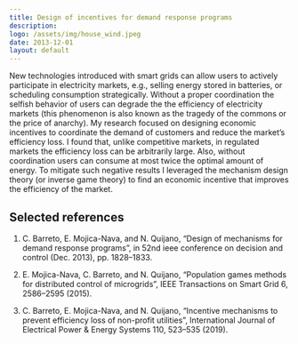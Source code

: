 ```yaml
---
title: Design of incentives for demand response programs
description: 
logo: /assets/img/house_wind.jpeg
date: 2013-12-01
layout: default
---
```



New technologies introduced with smart grids can allow users to actively participate
in electricity markets, e.g., selling energy stored in batteries, or scheduling consumption
strategically. Without a proper coordination the selfish behavior of users can degrade the
the efficiency of electricity markets (this phenomenon is also known as the tragedy of the
commons or the price of anarchy). My research focused on designing economic incentives to
coordinate the demand of customers and reduce the market’s efficiency loss. I found that,
unlike competitive markets, in regulated markets the efficiency loss can be arbitrarily large.
Also, without coordination users can consume at most twice the optimal amount of energy.
To mitigate such negative results I leveraged the mechanism design theory (or inverse game
theory) to find an economic incentive that improves the efficiency of the market.


## Selected references

1. C. Barreto, E. Mojica-Nava, and N. Quijano, “Design of mechanisms for demand response
programs”, in 52nd ieee conference on decision and control (Dec. 2013), pp. 1828–1833.

2. E. Mojica-Nava, C. Barreto, and N. Quijano, “Population games methods for distributed
control of microgrids”, IEEE Transactions on Smart Grid 6, 2586–2595 (2015).

3. C. Barreto, E. Mojica-Nava, and N. Quijano, “Incentive mechanisms to prevent efficiency
loss of non-profit utilities”, International Journal of Electrical Power & Energy Systems
110, 523–535 (2019).

